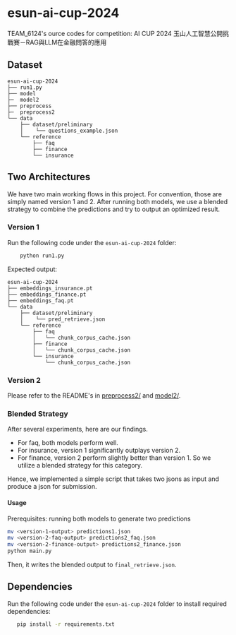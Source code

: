 # esun-ai-cup-2024
TEAM\_6124's ource codes for competition: AI CUP 2024 玉山人工智慧公開挑戰賽－RAG與LLM在金融問答的應用



## Dataset


```
esun-ai-cup-2024
├── run1.py
├── model
├─  model2
├── preprocess
├─  preprocess2
└── data 
    ├── dataset/preliminary
    │    └── questions_example.json
    └── reference
        ├── faq
        ├── finance
        └── insurance
```

## Two Architectures

We have two main working flows in this project. For convention, those are simply named version 1 and 2. After running both models, we use a blended strategy to combine the predictions and try to output an optimized result.

### Version 1

Run the following code under the `esun-ai-cup-2024` folder:

```bash
    python run1.py
```

Expected output:

```
esun-ai-cup-2024
├── embeddings_insurance.pt 
├── embeddings_finance.pt 
├── embeddings_faq.pt
└── data 
    ├── dataset/preliminary
    │    └── pred_retrieve.json
    └── reference
        ├── faq
        │   └── chunk_corpus_cache.json
        ├── finance
        │   └── chunk_corpus_cache.json         
        └── insurance
            └── chunk_corpus_cache.json
```


### Version 2

Please refer to the README's in [preprocess2/](https://github.com/1011cychien/esun-ai-cup-2024/tree/main/preprocess2/) and [model2/](https://github.com/1011cychien/esun-ai-cup-2024/tree/main/model2).

### Blended Strategy

After several experiments, here are our findings.

* For faq, both models perform well.
* For insurance, version 1 significantly outplays version 2.
* For finance, version 2 perform slightly better than version 1. So we utilize a blended strategy for this category.

Hence, we implemented a simple script that takes two jsons as input and produce a json for submission.

#### Usage

Prerequisites: running both models to generate two predictions

```bash
mv <version-1-output> predictions1.json
mv <version-2-faq-output> predictions2_faq.json
mv <version-2-finance-output> predictions2_finance.json
python main.py
```

Then, it writes the blended output to `final_retrieve.json`.

## Dependencies

Run the following code under the `esun-ai-cup-2024` folder to install required dependencies:

```bash
   pip install -r requirements.txt
```
